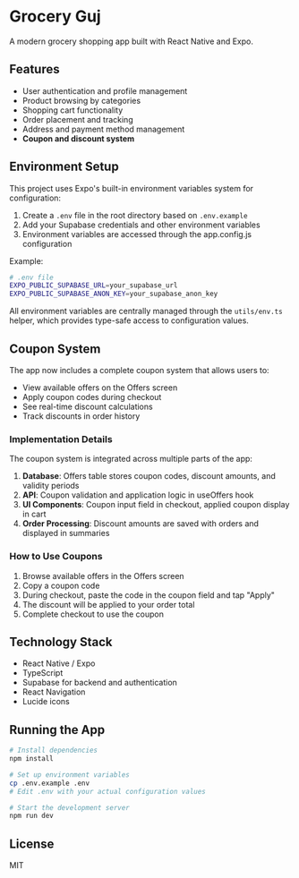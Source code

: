 # Grocery Guj

A modern grocery shopping app built with React Native and Expo.

## Features

- User authentication and profile management
- Product browsing by categories
- Shopping cart functionality
- Order placement and tracking
- Address and payment method management
- **Coupon and discount system**

## Environment Setup

This project uses Expo's built-in environment variables system for configuration:

1. Create a `.env` file in the root directory based on `.env.example`
2. Add your Supabase credentials and other environment variables
3. Environment variables are accessed through the app.config.js configuration

Example:
```bash
# .env file
EXPO_PUBLIC_SUPABASE_URL=your_supabase_url
EXPO_PUBLIC_SUPABASE_ANON_KEY=your_supabase_anon_key
```

All environment variables are centrally managed through the `utils/env.ts` helper, which provides type-safe access to configuration values.

## Coupon System

The app now includes a complete coupon system that allows users to:

- View available offers on the Offers screen
- Apply coupon codes during checkout
- See real-time discount calculations
- Track discounts in order history

### Implementation Details

The coupon system is integrated across multiple parts of the app:

1. **Database**: Offers table stores coupon codes, discount amounts, and validity periods
2. **API**: Coupon validation and application logic in useOffers hook
3. **UI Components**: Coupon input field in checkout, applied coupon display in cart
4. **Order Processing**: Discount amounts are saved with orders and displayed in summaries

### How to Use Coupons

1. Browse available offers in the Offers screen
2. Copy a coupon code
3. During checkout, paste the code in the coupon field and tap "Apply"
4. The discount will be applied to your order total
5. Complete checkout to use the coupon

## Technology Stack

- React Native / Expo
- TypeScript
- Supabase for backend and authentication
- React Navigation
- Lucide icons

## Running the App

```bash
# Install dependencies
npm install

# Set up environment variables
cp .env.example .env
# Edit .env with your actual configuration values

# Start the development server
npm run dev
```

## License

MIT 